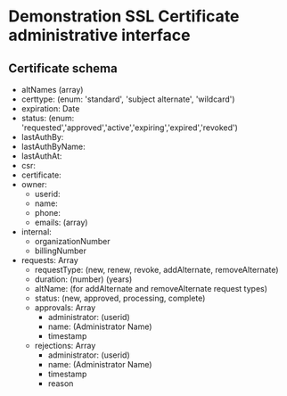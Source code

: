 Demonstration SSL Certificate administrative interface
==============

Certificate schema
----------

*  altNames (array)
*  certtype: (enum: 'standard', 'subject alternate', 'wildcard')
*  expiration: Date
*  status: (enum: 'requested','approved','active','expiring','expired','revoked')
*  lastAuthBy:
*  lastAuthByName:
*  lastAuthAt:
*  csr:
*  certificate:
*  owner:
   * userid:
   * name:
   * phone:
   * emails: (array)
*  internal:
   *  organizationNumber
   *  billingNumber
*  requests: Array
   *  requestType: (new, renew, revoke, addAlternate, removeAlternate)
   *  duration: (number) (years)
   *  altName: (for addAlternate and removeAlternate request types)
   *  status: (new, approved, processing, complete)
   *  approvals: Array
      * administrator: (userid)
      * name: (Administrator Name)
      * timestamp
   *  rejections: Array
      * administrator: (userid)
      * name: (Administrator Name)
      * timestamp
      * reason
